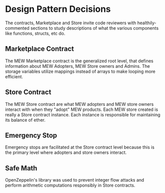 # Design Pattern Decisions

The contracts, Marketplace and Store invite code reviewers with healthily-commented sections to study descriptions of what the various components like functions, structs, etc do.

## Marketplace Contract

The MEW Marketplace contract is the generalized root level, that defines information about MEW Adopters, MEW Store owners and Admins. The storage variables utilize mappings instead of arrays to make looping more efficient.

## Store Contract

The MEW Store contract are what MEW adopters and MEW store owners interact with when they "adopt" MEW products. Each MEW store created is really a Store contract instance. Each instance is responsible for maintaining its balance of ether.

## Emergency Stop

Emergency stops are facilitated at the Store contract level because this is the primary level where adopters and store owners interact.

## Safe Math

OpenZeppelin's library was used to prevent integer flow attacks and perform arithmetic computations responsibly in Store contracts.

